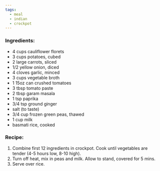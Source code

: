 ```yaml
---
tags:
  - meal
  - indian
  - crockpot
---
```

### Ingredients:
- 4 cups cauliflower florets
- 3 cups potatoes, cubed
- 2 large carrots, sliced
- 1/2 yellow onion, diced
- 4 cloves garlic, minced
- 3 cups vegetable broth
- 1 15oz can crushed tomatoes
- 3 tbsp tomato paste
- 2 tbsp garam masala
- 1 tsp paprika
- 3/4 tsp ground ginger
- salt (to taste)
- 3/4 cup frozen green peas, thawed
- 1 cup milk
- basmati rice, cooked

### Recipe:
1. Combine first 12 ingredients in crockpot. Cook until vegetables are tender (4-5 hours low, 8-10 high). 
2. Turn off heat, mix in peas and milk. Allow to stand, covered for 5 mins. 
3. Serve over rice. 